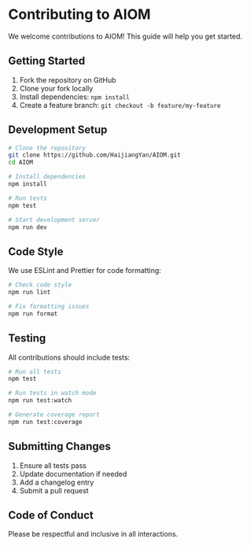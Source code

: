 # Contributing to AIOM

We welcome contributions to AIOM! This guide will help you get started.

## Getting Started

1. Fork the repository on GitHub
2. Clone your fork locally
3. Install dependencies: `npm install`
4. Create a feature branch: `git checkout -b feature/my-feature`

## Development Setup

```bash
# Clone the repository
git clone https://github.com/HaijiangYan/AIOM.git
cd AIOM

# Install dependencies
npm install

# Run tests
npm test

# Start development server
npm run dev
```

## Code Style

We use ESLint and Prettier for code formatting:

```bash
# Check code style
npm run lint

# Fix formatting issues
npm run format
```

## Testing

All contributions should include tests:

```bash
# Run all tests
npm test

# Run tests in watch mode
npm run test:watch

# Generate coverage report
npm run test:coverage
```

## Submitting Changes

1. Ensure all tests pass
2. Update documentation if needed
3. Add a changelog entry
4. Submit a pull request

## Code of Conduct

Please be respectful and inclusive in all interactions.